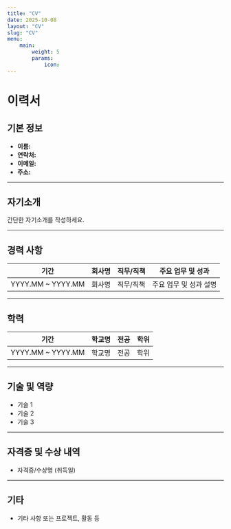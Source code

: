 ```yaml
---
title: "CV"
date: 2025-10-08
layout: "CV"
slug: "CV"
menu:
    main:
        weight: 5
        params: 
            icon: 
---
```


# 이력서

## 기본 정보
- **이름:** 
- **연락처:** 
- **이메일:** 
- **주소:** 

---

## 자기소개
간단한 자기소개를 작성하세요.

---

## 경력 사항
| 기간         | 회사명        | 직무/직책      | 주요 업무 및 성과           |
| ------------ | ------------- | -------------- | -------------------------- |
| YYYY.MM ~ YYYY.MM | 회사명 | 직무/직책 | 주요 업무 및 성과 설명 |

---

## 학력
| 기간         | 학교명        | 전공           | 학위           |
| ------------ | ------------- | -------------- | -------------- |
| YYYY.MM ~ YYYY.MM | 학교명 | 전공 | 학위 |

---

## 기술 및 역량
- 기술 1
- 기술 2
- 기술 3

---

## 자격증 및 수상 내역
- 자격증/수상명 (취득일)

---

## 기타
- 기타 사항 또는 프로젝트, 활동 등
```